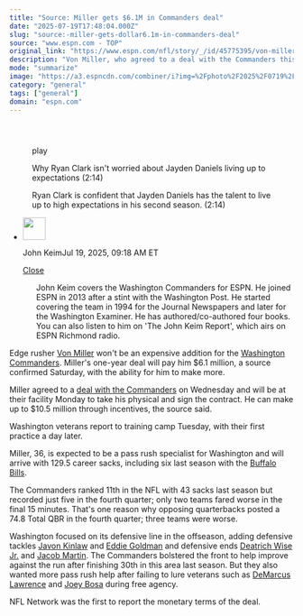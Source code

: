 ```yaml
---
title: "Source: Miller gets $6.1M in Commanders deal"
date: "2025-07-19T17:48:04.000Z"
slug: "source:-miller-gets-dollar6.1m-in-commanders-deal"
source: "www.espn.com - TOP"
original_link: "https://www.espn.com/nfl/story/_/id/45775395/von-miller-earn-105m-1-year-commanders-deal"
description: "Von Miller, who agreed to a deal with the Commanders this week, will earn $6.1 million and can make up to $10.5 million through incentives, a source confirmed to ESPN."
mode: "summarize"
image: "https://a3.espncdn.com/combiner/i?img=%2Fphoto%2F2025%2F0719%2Fr1520946_1296x729_16%2D9.jpg"
category: "general"
tags: ["general"]
domain: "espn.com"
---
```

<div id="readability-page-1" class="page"><section id="article-feed" data-behavior="author_overlay article_header_news_feed_item_meta article_legal_footer"><article data-id="45775395" data-behavior="story_scroll story_progress" data-src="/nfl/story/_/id/45775395/von-miller-earn-105m-1-year-commanders-deal"><div><header></header><figure data-video="watch,640,360,45769048" data-cerebro-id="687a627437ed595fcc61715d" data-title="Why Ryan Clark isn't worried about Jayden Daniels living up to expectations" data-source="espn" data-contributing-partner="wsc"><div><picture><source srcset="https://a.espncdn.com/combiner/i?img=%2Fmedia%2Fmotion%2F2025%2F0718%2Fb2dbba4bd26c4a3584838ab6fde944df710%2Fb2dbba4bd26c4a3584838ab6fde944df710.jpg&amp;w=943&amp;h=530&amp;cquality=80&amp;format=jpg" media="(min-width: 376px)"><source srcset="https://a.espncdn.com/combiner/i?img=%2Fmedia%2Fmotion%2F2025%2F0718%2Fb2dbba4bd26c4a3584838ab6fde944df710%2Fb2dbba4bd26c4a3584838ab6fde944df710.jpg&amp;w=375&amp;cquality=80, https://a.espncdn.com/combiner/i?img=%2Fmedia%2Fmotion%2F2025%2F0718%2Fb2dbba4bd26c4a3584838ab6fde944df710%2Fb2dbba4bd26c4a3584838ab6fde944df710.jpg&amp;w=750&amp;cquality=40&amp;format=jpg 2x" media="(max-width: 375px)"></picture><p><span data-id="45769048">play</span></p></div><figcaption><div><p><span>Why Ryan Clark isn't worried about Jayden Daniels living up to expectations (2:14)</span></p><p>Ryan Clark is confident that Jayden Daniels has the talent to live up to high expectations in his second season. (2:14)</p></div></figcaption></figure><div><div><ul><li><p><img src="https://a.espncdn.com/combiner/i?img=/i/columnists/full/keim_john.png&amp;h=80&amp;w=80&amp;scale=crop" alt="" width="40" height="40"></p><p>John Keim<span>Jul 19, 2025, 09:18 AM ET</span></p><div><p><a href="#">Close</a></p><ul>John Keim covers the Washington Commanders for ESPN. He joined ESPN in 2013 after a stint with the Washington Post. He started covering the team in 1994 for the Journal Newspapers and later for the Washington Examiner. He has authored/co-authored four books. You can also listen to him on 'The John Keim Report', which airs on ESPN Richmond radio.</ul></div></li></ul></div><p>Edge rusher <a data-player-guid="cb2f0b03-ac0e-cf36-34c0-e590898cab6c" href="https://www.espn.com/nfl/player/_/id/13976/von-miller">Von Miller</a> won't be an expensive addition for the <a data-clubhouse-guid="fbeaf73e-6d6c-cca4-0809-713d9d741f90" href="https://www.espn.com/nfl/team/_/name/wsh/washington-commanders">Washington Commanders</a>. Miller's one-year deal will pay him $6.1 million, a source confirmed Saturday, with the ability for him to make more.</p><p>Miller agreed to a <a href="https://www.espn.com/nfl/story/_/id/45758874/von-miller-join-commanders-one-year-deal-source-says">deal with the Commanders</a> on Wednesday and will be at their facility Monday to take his physical and sign the contract. He can make up to $10.5 million through incentives, the source said.</p><p>Washington veterans report to training camp Tuesday, with their first practice a day later.</p><p>Miller, 36, is expected to be a pass rush specialist for Washington and will arrive with 129.5 career sacks, including six last season with the <a href="https://www.espn.com/nfl/team/_/name/buf/buffalo-bills">Buffalo Bills</a>.</p><p>The Commanders ranked 11th in the NFL with 43 sacks last season but recorded just five in the fourth quarter; only two teams fared worse in the final 15 minutes. That's one reason why opposing quarterbacks posted a 74.8 Total QBR in the fourth quarter; three teams were worse.</p><p>Washington focused on its defensive line in the offseason, adding defensive tackles <a data-player-guid="3c1b9124-32f5-acb0-ffd6-c382b764638d" href="https://www.espn.com/nfl/player/_/id/4259491/javon-kinlaw">Javon Kinlaw</a> and <a data-player-guid="a3da6dba-c7c7-d8b9-f51a-7ad7bd7adf65" href="https://www.espn.com/nfl/player/_/id/2969924/eddie-goldman">Eddie Goldman</a> and defensive ends <a data-player-guid="c5ed5de0-97cc-6021-98cd-edfb242b2068" href="https://www.espn.com/nfl/player/_/id/2980080/deatrich-wise-jr">Deatrich Wise Jr.</a> and <a data-player-guid="46ccd78f-f00d-eaec-7d39-08ee6bad72a5" href="https://www.espn.com/nfl/player/_/id/3138764/jacob-martin">Jacob Martin</a>. The Commanders bolstered the front to help improve against the run after finishing 30th in this area last season. But they also wanted more pass rush help after failing to lure veterans such as <a data-player-guid="d261b9e9-4068-8758-68d7-9661bf985195" href="https://www.espn.com/nfl/player/_/id/16802/demarcus-lawrence">DeMarcus Lawrence</a> and <a data-player-guid="591c8883-7eb1-633e-5283-7bfbb9dbf51e" href="https://www.espn.com/nfl/player/_/id/3051389/joey-bosa">Joey Bosa</a> during free agency.</p><p>NFL Network was the first to report the monetary terms of the deal.</p>
</div></div></article></section></div>
